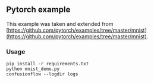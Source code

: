 ## Pytorch example
This example was taken and extended from [https://github.com/pytorch/examples/tree/master/mnist](https://github.com/pytorch/examples/tree/master/mnist).

### Usage
```
pip install -r requirements.txt
python mnist_demo.py
confusionflow --logdir logs
```

